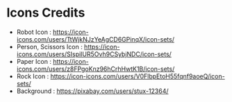 # Icons Credits
- Robot Icon : https://icon-icons.com/users/TtWjkNJzYeAgCD6GPinqX/icon-sets/
- Person, Scissors Icon : https://icon-icons.com/users/SIspiIUR5Ovh9CSybjNDC/icon-sets/
- Paper Icon : https://icon-icons.com/users/z8FPgoKnz96hCrhHwtK1B/icon-sets/
- Rock Icon : https://icon-icons.com/users/V0FlbpEtoH55fqnf9aoeQ/icon-sets/
- Background : https://pixabay.com/users/stux-12364/